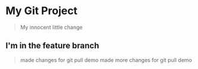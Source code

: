 # My Git Project
> My innocent little change
## I'm in the feature branch
> made changes for git pull demo
> made more changes for git pull demo
